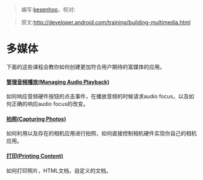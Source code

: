 > 编写:[kesenhoo](https://github.com/kesenhoo)，校对:

> 原文:<http://developer.android.com/training/building-multimedia.html>

# 多媒体

下面的这些课程会教你如何创建更加符合用户期待的富媒体的应用。

#### [管理音频播放(Managing Audio Playback)](multimedia/audio/index.html)

  如何响应音频硬件按钮的点击事件，在播放音频的时候请求audio focus，以及如何正确的响应audio focus的改变。


#### [拍照(Capturing Photos)](multimedia/camera/index.html)

  如何利用以及存在的相机应用进行拍照，如何直接控制相机硬件实现你自己的相机应用。


#### [打印(Printing Content)](multimedia/printing/index.html)

  如何打印照片，HTML文档，自定义的文档。

